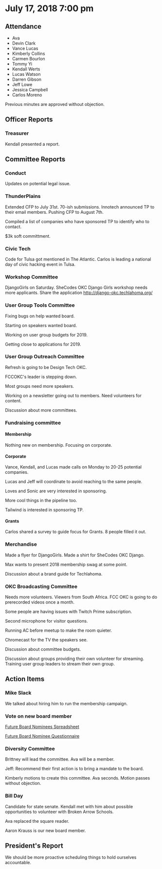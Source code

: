# July 17, 2018 7:00 pm

## Attendance

* Ava
* Devin Clark
* Vance Lucas
* Kimberly Collins
* Carmen Bourlon
* Tommy Yi
* Kendall Werts
* Lucas Watson
* Darren Gibson
* Jeff Lowe
* Jessica Campbell
* Carlos Moreno

Previous minutes are approved without objection.

## Officer Reports


### Treasurer

Kendall presented a report.

## Committee Reports

### Conduct

Updates on potential legal issue.


### ThunderPlains

Extended CFP to July 31st. 70-ish submissions. Innotech announced TP to their email members. Pushing CFP to August 7th.

Compiled a list of companies who have sponsored TP to identify who to contact.

$3k soft committment.

### Civic Tech

Code for Tulsa got mentioned in The Atlantic. Carlos is leading a national day of civic hacking event in Tulsa.

### Workshop Committee

DjangoGirls on Saturday. SheCodes OKC Django Girls workshop needs more applicants. Share the application http://django-okc.techlahoma.org/

### User Group Tools Committee

Fixing bugs on help wanted board.

Starting on speakers wanted board.

Working on user group budgets for 2019.

Getting close to applications for 2019.

### User Group Outreach Committee

Refresh is going to be Design Tech OKC.

FCCOKC's leader is stepping down.

Most groups need more speakers.

Working on a newsletter going out to members. Need volunteers for content.

Discussion about more committees.

### Fundraising committee

#### Membership

Nothing new on membership. Focusing on corporate.

#### Corporate

Vance, Kendall, and Lucas made calls on Monday to 20-25 potential companies. 

Lucas and Jeff will coordinate to avoid reaching to the same people.

Loves and Sonic are very interested in sponsoring.

More cool things in the pipeline too.

Tailwind is interested in sponsoring TP.

#### Grants

Carlos shared a survey to guide focus for Grants. 8 people filled it out.

### Merchandise

Made a flyer for DjangoGirls. Made a shirt for SheCodes OKC Django.

Max wants to present 2018 membership swag at some point.

Discussion about a brand guide for Techlahoma.

### OKC Broadcasting Committee

Needs more volunteers. Viewers from South Africa. FCC OKC is going to do prerecorded videos once a month.

Some people are having issues with Twitch Prime subscription.

Second microphone for visitor questions.

Running AC before meetup to make the room quieter.

Chromecast for the TV the speakers see.

Discussion about committee budgets.

Discussion about groups providing their own volunteer for streaming. Training user group leaders to stream their own group.

## Action Items

### Mike Slack

We talked about hiring him to run the membership campaign.

### Vote on new board member
[Future Board Nominees Spreadsheet](https://docs.google.com/spreadsheets/d/16npdEpYtj61tsBG2gvzhAhuNkSHvE--OhiGouOotSB0/edit#gid=1840053571)

[Future Board Nominee Questionnaire](https://goo.gl/forms/wvZVpodJIelOSWhD3)

### Diversity Committee

Brittney will lead the committee. Ava will be a member.

Jeff: Recommend their first action is to bring a mandate to the board.

Kimberly motions to create this committee. Ava seconds. Motion passes without objection.

### Bill Day

Candidate for state senate. Kendall met with him about possible opportunities to volunteer with Broken Arrow Schools.

Ava replaced the square reader.


Aaron Krauss is our new board member.

## President's Report

We should be more proactive scheduling things to hold ourselves accountable.


